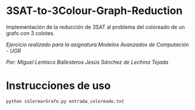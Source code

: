 # 3SAT-to-3Colour-Graph-Reduction

Implementación de la reducción de 3SAT al problema del coloreado de un grafo con 3 colotes. 

*Ejercicio realizado para la asignatura Modelos Avanzados de Computación - UGR*

*Por: 
Miguel Lentisco Ballesteros
Jesús Sánchez de Lechina Tejada*

# Instrucciones de uso

`python colorearGrafo.py entrada_coloreado.txt`
